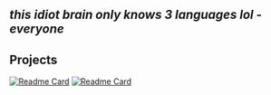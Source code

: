 ##  *this idiot brain only knows 3 languages lol - everyone*


##  Projects
[![Readme Card](https://github-readme-stats.vercel.app/api/pin?username=Shurayukii&repo=Simplicity&theme=midnight-purple)](https://github.com/Shurayukii/Simplicity)
[![Readme Card](https://github-readme-stats.vercel.app/api/pin?username=Shurayukii&repo=Simplicity_Dev&theme=midnight-purple)](https://github.com/Shurayukii/Simplicity_Dev)
